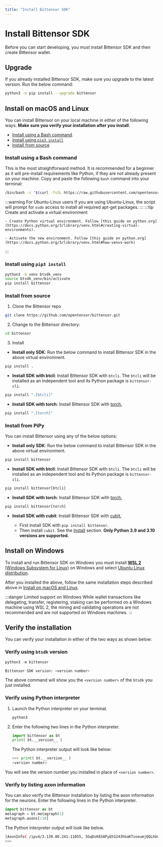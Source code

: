 ```yaml
---
title: "Install Bittensor SDK"
---
```


# Install Bittensor SDK

Before you can start developing, you must install Bittensor SDK and then create Bittensor wallet.

## Upgrade

If you already installed Bittensor SDK, make sure you upgrade to the latest version. Run the below command:

```bash
python3 -m pip install --upgrade bittensor
```

## Install on macOS and Linux

You can install Bittensor on your local machine in either of the following ways. **Make sure you verify your installation after you install**:
- [Install using a Bash command](#install-using-a-bash-command).
- [Install using `pip3 install`](#install-using-pip3-install)
- [Install from source](#install-from-source)

### Install using a Bash command

This is the most straightforward method. It is recommended for a beginner as it will pre-install requirements like Python, if they are not already present on your machine. Copy and paste the following `bash` command into your terminal:

```bash
/bin/bash -c "$(curl -fsSL https://raw.githubusercontent.com/opentensor/bittensor/master/scripts/install.sh)"
```

:::warning For Ubuntu-Linux users
If you are using Ubuntu-Linux, the script will prompt for `sudo` access to install all required apt-get packages.
:::
:::tip Create and activate a virtual environment

    - Create Python virtual environment. Follow [this guide on python.org](https://docs.python.org/3/library/venv.html#creating-virtual-environments).

    - Activate the new environment. Follow [this guide on python.org](https://docs.python.org/3/library/venv.html#how-venvs-work)
:::

### Install using `pip3 install`

```bash
python3 -m venv btsdk_venv
source btsdk_venv/bin/activate
pip install bittensor
```

### Install from source

1. Clone the Bittensor repo

```bash
git clone https://github.com/opentensor/bittensor.git
```
2. Change to the Bittensor directory:

```bash
cd bittensor
```
3. Install

- **Install only SDK**: Run the below command to install Bittensor SDK in the above virtual environment.
```python
pip install .
```
- **Install SDK with btcli**: Install Bittensor SDK with `btcli`. The `btcli` will be installed as an independent tool and its Python package is `bittensor-cli`.
```python
pip install ".[btcli]"
```
- **Install SDK with torch**: Install Bittensor SDK with [torch.](https://pytorch.org/docs/stable/torch.html)
```python
pip install ".[torch]"
```

### Install from PiPy

You can install Bittensor using any of the below options:

- **Install only SDK**: Run the below command to install Bittensor SDK in the above virtual environment.
```python
pip install bittensor
```
- **Install SDK with btcli**: Install Bittensor SDK with `btcli`. The `btcli` will be installed as an independent tool and its Python package is `bittensor-cli`.
```python
pip install bittensor[btcli]
```
- **Install SDK with torch**: Install Bittensor SDK with [torch.](https://pytorch.org/docs/stable/torch.html)
```python
pip install bittensor[torch]
```
- **Install SDK with cubit**: Install Bittensor SDK with [cubit.](https://github.com/opentensor/cubit)

    - First install SDK with `pip install bittensor`.
    - Then install `cubit`. See the [Install](https://github.com/opentensor/cubit?tab=readme-ov-file#install) section. **Only Python 3.9 and 3.10 versions are supported.**
    

## Install on Windows

To install and run Bittensor SDK on Windows you must install [**WSL 2** (Windows Subsystem for Linux)](https://learn.microsoft.com/en-us/windows/wsl/about) on Windows and select [Ubuntu Linux distribution](https://github.com/ubuntu/WSL/blob/main/docs/guides/install-ubuntu-wsl2.md). 

After you installed the above, follow the same installation steps described above in [Install on macOS and Linux](#install-on-macos-and-linux).

:::danger Limited support on Windows
While wallet transactions like delegating, transfer, registering, staking can be performed on a Windows machine using WSL 2, the mining and validating operations are not recommended and are not supported on Windows machines.
 :::


## Verify the installation

You can verify your installation in either of the two ways as shown below:

### Verify using `btsdk` version

```python
python3 -m bittensor
```

```bash
Bittensor SDK version: <version number>
```

The above command will show you the `<version number>` of the `btsdk` you just installed.


### Verify using Python interpreter

1. Launch the Python interpreter on your terminal.   

    ```bash
    python3
    ```
2. Enter the following two lines in the Python interpreter.
   
    ```python
    import bittensor as bt
    print( bt.__version__ )
    ```
    The Python interpreter output will look like below:

    ```python
    >>> print( bt.__version__ )
    <version number>
    ```
You will see the version number you installed in place of `<version number>`. 
### Verify by listing axon information

You can also verify the Bittensor installation by listing the axon information for the neurons. Enter the following lines in the Python interpreter.

```python
import bittensor as bt
metagraph = bt.metagraph(1)
metagraph.axons[:10]
```
The Python interpreter output will look like below.

```bash
[AxonInfo( /ipv4/3.139.80.241:11055, 5GqDsK6SAPyQtG243hbaKTsoeumjQQLhUu8GyrXikPTmxjn7, 5D7u5BTqF3j1XHnizp9oR67GFRr8fBEFhbdnuVQEx91vpfB5, 600 ), AxonInfo( /ipv4/8.222.132.190:5108, 5CwqDkDt1uk2Bngvf8avrapUshGmiUvYZjYa7bfA9Gv9kn1i, 5HQ9eTDorvovKTxBc9RUD22FZHZzpy1KRfaxCnRsT9QhuvR6, 600 ), AxonInfo( /ipv4/34.90.71.181:8091, 5HEo565WAy4Dbq3Sv271SAi7syBSofyfhhwRNjFNSM2gP9M2, 5ChuGqW2cxc5AZJ29z6vyTkTncg75L9ovfp8QN8eB8niSD75, 601 ), AxonInfo( /ipv4/64.247.206.79:8091, 5HK5tp6t2S59DywmHRWPBVJeJ86T61KjurYqeooqj8sREpeN, 5E7W9QXNoW7se7B11vWRMKRCSWkkAu9EYotG5Ci2f9cqV8jn, 601 ), AxonInfo( /ipv4/51.91.30.166:40203, 5EXYcaCdnvnMZbozeknFWbj6aKXojfBi9jUpJYHea68j4q1a, 5CsxoeDvWsQFZJnDCyzxaNKgA8pBJGUJyE1DThH8xU25qUMg, 601 ), AxonInfo( /ipv4/149.137.225.62:8091, 5F4tQyWrhfGVcNhoqeiNsR6KjD4wMZ2kfhLj4oHYuyHbZAc3, 5Ccmf1dJKzGtXX7h17eN72MVMRsFwvYjPVmkXPUaapczECf6, 600 ), AxonInfo( /ipv4/38.147.83.11:8091, 5Hddm3iBFD2GLT5ik7LZnT3XJUnRnN8PoeCFgGQgawUVKNm8, 5DCQw11aUW7bozAKkB8tB5bHqAjiu4F6mVLZBdgJnk8dzUoV, 610 ), AxonInfo( /ipv4/38.147.83.30:41422, 5HNQURvmjjYhTSksi8Wfsw676b4owGwfLR2BFAQzG7H3HhYf, 5EZUTdAbXyLmrs3oiPvfCM19nG6oRs4X7zpgxG5oL1iK4MAh, 610 ), AxonInfo( /ipv4/54.227.25.215:10022, 5DxrZuW8kmkZPKGKp1RBVovaP5zHtPLDHYc5Yu82Z1fWqK5u, 5FhXUSmSZ2ec7ozRSA8Bg3ywmGwrjoLLzsXjNcwmZme2GcSC, 601 ), AxonInfo( /ipv4/52.8.243.76:40033, 5EnZN591jjsKKbt3yBtfGKWHxhxRH9cJonqTKRT5yTRUyNon, 5ChzhHyGmWwEdHjuvAxoUifHEZ6xpUjR67fDd4a42UrPysyB, 601 )]
>>>
```

